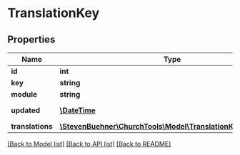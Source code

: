# TranslationKey

## Properties
Name | Type | Description | Notes
------------ | ------------- | ------------- | -------------
**id** | **int** |  | [optional] 
**key** | **string** |  | [optional] 
**module** | **string** |  | [optional] 
**updated** | [**\DateTime**](\DateTime.md) | Last updated | [optional] 
**translations** | [**\StevenBuehner\ChurchTools\Model\TranslationKeyTranslations**](TranslationKeyTranslations.md) |  | [optional] 

[[Back to Model list]](../../README.md#documentation-for-models) [[Back to API list]](../../README.md#documentation-for-api-endpoints) [[Back to README]](../../README.md)

